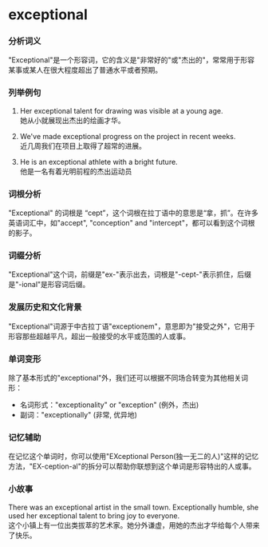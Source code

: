 # exceptional

### 分析词义

  

"Exceptional"是一个形容词，它的含义是"非常好的"或"杰出的"，常常用于形容某事或某人在很大程度超出了普通水平或者预期。

  

### 列举例句

  

1.  Her exceptional talent for drawing was visible at a young age.  
    她从小就展现出杰出的绘画才华。
    
      
    
2.  We've made exceptional progress on the project in recent weeks.  
    近几周我们在项目上取得了超常的进展。
    
      
    
3.  He is an exceptional athlete with a bright future.  
    他是一名有着光明前程的杰出运动员
    
      
    

  

### 词根分析

  

"Exceptional" 的词根是 “cept”，这个词根在拉丁语中的意思是“拿，抓”。在许多英语词汇中，如"accept", "conception" and "intercept"，都可以看到这个词根的影子。

  

### 词缀分析

  

"Exceptional"这个词，前缀是"ex-"表示出去，词根是"-cept-"表示抓住，后缀是"-ional"是形容词后缀。

  

### 发展历史和文化背景

  

"Exceptional"词源于中古拉丁语"exceptionem"，意思即为"接受之外"，它用于形容那些超越平凡，超出一般接受的水平或范围的人或事。

  

### 单词变形

  

除了基本形式的"exceptional"外，我们还可以根据不同场合转变为其他相关词形：

  

*   名词形式："exceptionality" or "exception" (例外，杰出)
*   副词："exceptionally" (非常, 优异地)

  

### 记忆辅助

  

在记忆这个单词时，你可以使用"EXceptional Person(独一无二的人)"这样的记忆方法，"EX-ception-al"的拆分可以帮助你联想到这个单词是形容特出的人或事。

  

### 小故事

  

There was an exceptional artist in the small town. Exceptionally humble, she used her exceptional talent to bring joy to everyone.  
这个小镇上有一位出类拔萃的艺术家。她分外谦虚，用她的杰出才华给每个人带来了快乐。
